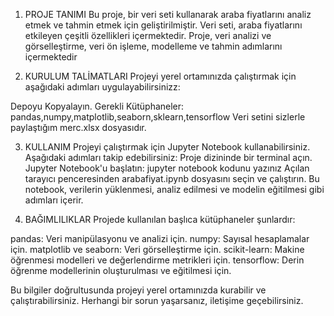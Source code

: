   1. PROJE TANIMI
  Bu proje, bir veri seti kullanarak araba fiyatlarını analiz etmek ve tahmin etmek için geliştirilmiştir. Veri seti, araba fiyatlarını etkileyen çeşitli özellikleri içermektedir.
  Proje, veri analizi ve görselleştirme, veri ön işleme, modelleme ve tahmin adımlarını içermektedir
  
  2. KURULUM TALİMATLARI
  Projeyi yerel ortamınızda çalıştırmak için aşağıdaki adımları uygulayabilirsinizz:
  
  Depoyu Kopyalayın.
  Gerekli Kütüphaneler:
  pandas,numpy,matplotlib,seaborn,sklearn,tensorflow
  Veri setini sizlerle paylaştığım merc.xlsx dosyasıdır.
  
  3. KULLANIM
  Projeyi çalıştırmak için Jupyter Notebook kullanabilirsiniz. Aşağıdaki adımları takip edebilirsiniz:
  Proje dizininde bir terminal açın.
  Jupyter Notebook'u başlatın:
  jupyter notebook kodunu yazınız
  Açılan tarayıcı penceresinden arabafiyat.ipynb dosyasını seçin ve çalıştırın. Bu notebook, verilerin yüklenmesi, analiz edilmesi ve modelin eğitilmesi gibi adımları içerir.
  
  4. BAĞIMLILIKLAR
  Projede kullanılan başlıca kütüphaneler şunlardır:
  
  pandas: Veri manipülasyonu ve analizi için.
  numpy: Sayısal hesaplamalar için.
  matplotlib ve seaborn: Veri görselleştirme için.
  scikit-learn: Makine öğrenmesi modelleri ve değerlendirme metrikleri için.
  tensorflow: Derin öğrenme modellerinin oluşturulması ve eğitilmesi için.
  
  Bu bilgiler doğrultusunda projeyi yerel ortamınızda kurabilir ve çalıştırabilirsiniz. Herhangi bir sorun yaşarsanız, iletişime geçebilirsiniz.
  
  
  
  
  
  
  
  

